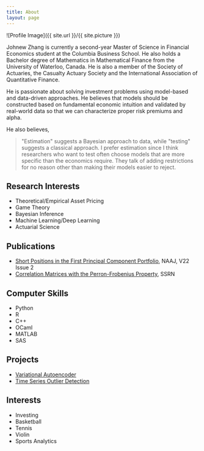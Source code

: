 ```yaml
---
title: About
layout: page
---
```

![Profile Image]({{ site.url }}/{{ site.picture }})

<p>Johnew Zhang is currently a second-year Master of Science in Financial Economics student at the Columbia Business School. He also holds a Bachelor degree of Mathematics in Mathematical Finance from the University of Waterloo, Canada. He is also a member of the Society of Actuaries, the Casualty Actuary Society and the International Association of Quantitative Finance. </p>

<p>He is passionate about solving investment problems using model-based and data-driven approaches.  He believes that models should be constructed based on fundamental economic intuition and validated by real-world data so that we can characterize proper risk premiums and alpha.</p>

He also believes, 

>"Estimation" suggests a Bayesian approach to data, while "testing" suggests a classical approach. I prefer estimation since I think researchers who want to test often choose models that are more specific than the economics require. They talk of adding restrictions for no reason other than making their models easier to reject.

<h2>Research Interests</h2>

<ul class="skill-list">
	<li>Theoretical/Empirical Asset Pricing</li>
	<li>Game Theory</li>
	<li>Bayesian Inference</li>
	<li>Machine Learning/Deep Learning</li>
	<li>Actuarial Science</li>
</ul>

<h2>Publications</h2>

<ul>
	<li><a href="https://www.tandfonline.com/doi/abs/10.1080/10920277.2017.1387573">Short Positions in the First Principal Component Portfolio</a>, NAAJ, V22 Issue 2</li>
	<li><a href="https://papers.ssrn.com/sol3/papers.cfm?abstract_id=2493844">Correlation Matrices with the Perron-Frobenius Property</a>, SSRN</li>
</ul>


<h2>Computer Skills</h2>

<ul class="skill-list">
	<li>Python</li>
	<li>R</li>
	<li>C++</li>
	<li>OCaml</li>
	<li>MATLAB</li>
	<li>SAS</li>
</ul>

<h2>Projects</h2>

<ul class="skill-list">
	<li><a href="https://wizardkingz.github.io/VAE/">Variational Autoencoder</a></li>
	<li><a href="https://wizardkingz.github.io/timeseries-outlier-detection/">Time Series Outlier Detection</a></li>
</ul>

<h2>Interests</h2>

<ul class="skill-list">
	<li>Investing</li>
	<li>Basketball</li>
	<li>Tennis</li>
	<li>Violin</li>
	<li>Sports Analytics</li>
</ul>
